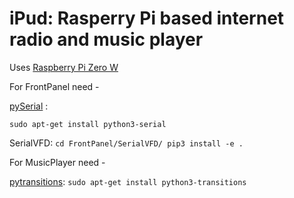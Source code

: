 iPud: Rasperry Pi based internet radio and music player
=======================================================

Uses [Raspberry Pi Zero W](https://www.raspberrypi.org/products/raspberry-pi-zero-w)

For FrontPanel need -

[pySerial](https://pyserial.readthedocs.io/en/latest/) :

`sudo apt-get install python3-serial`

SerialVFD: 
``
cd FrontPanel/SerialVFD/
pip3 install -e .
``

For MusicPlayer need -

[pytransitions](https://github.com/pytransitions/transitions):
`sudo apt-get install python3-transitions`

